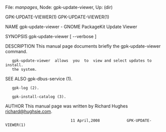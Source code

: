 File: *manpages*,  Node: gpk-update-viewer,  Up: (dir)

GPK-UPDATE-VIEWER(1)                                      GPK-UPDATE-VIEWER(1)



NAME
       gpk-update-viewer - GNOME PackageKit Update Viewer

SYNOPSIS
       gpk-update-viewer [ --verbose ]

DESCRIPTION
       This manual page documents briefly the gpk-update-viewer command.

       gpk-update-viewer  allows  you  to  view and select updates to install.
       the system.

SEE ALSO
       gpk-dbus-service (1).

       gpk-log (2).

       gpk-install-catalog (3).

AUTHOR
       This manual page was written by Richard Hughes <richard@hughsie.com>.



                                 11 April,2008            GPK-UPDATE-VIEWER(1)

